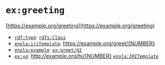 # `ex:greeting`

[https://example.org/greeting](https://example.org/greeting)

* [`rdf:type`](https://docs.enola.dev/models/www.w3.org/1999/02/22-rdf-syntax-ns/type/): [`rdfs:Class`](https://docs.enola.dev/models/www.w3.org/2000/01/rdf-schema/Class/)
* [`enola:iriTemplate`](https://docs.enola.dev/models/enola.dev/iriTemplate/): https://example.org/greet/{NUMBER}
* [`enola:example`](https://docs.enola.dev/models/enola.dev/example/): [`ex:greet/42`](greet/_NUMBER.md?NUMBER=42)
* [`ex:yo`](https://example.org/yo): http://example.org/hi/{NUMBER} _[`enola:IRITemplate`](https://docs.enola.dev/models/enola.dev/IRITemplate/)_
